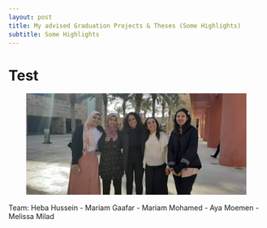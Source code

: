 ```yaml
---
layout: post
title: My advised Graduation Projects & Theses (Some Highlights)
subtitle: Some Highlights
---
```


# Test

<center>
<img src="GPs/AUC20-GANN_Car_2.jpeg" height="200">
</center>

Team: Heba Hussein - Mariam Gaafar - Mariam Mohamed - Aya Moemen - Melissa Milad